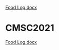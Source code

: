 [Food Log.docx](https://github.com/juanpereyr1/CMSC2021/files/7412196/Food.Log.docx)
# CMSC2021
[Food Log.docx](https://github.com/juanpereyr1/CMSC2021/files/7412174/Food.Log.docx)

